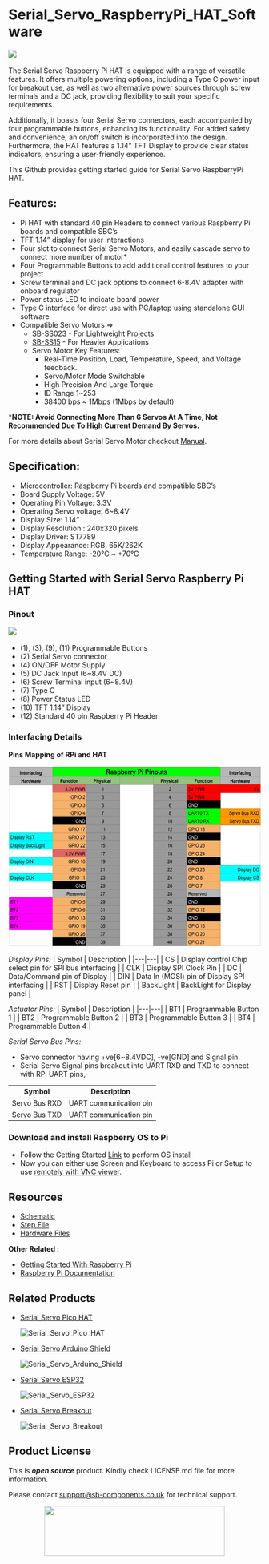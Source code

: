 # Serial_Servo_RaspberryPi_HAT_Software

<img src= "https://cdn.shopify.com/s/files/1/1217/2104/files/Artboard_1_2.png?v=1718787431"/>

The Serial Servo Raspberry Pi HAT is equipped with a range of versatile features. It offers multiple powering options, including a Type C power input for breakout use, as well as two alternative power sources through screw terminals and a DC jack, providing flexibility to suit your specific requirements.

Additionally, it boasts four Serial Servo connectors, each accompanied by four programmable buttons, enhancing its functionality. For added safety and convenience, an on/off switch is incorporated into the design. Furthermore, the HAT features a 1.14” TFT Display to provide clear status indicators, ensuring a user-friendly experience.

This Github provides getting started guide for Serial Servo RaspberryPi HAT.

## Features:
- Pi HAT with standard 40 pin Headers to connect various Raspberry Pi boards and compatible SBC’s
- TFT 1.14” display for user interactions
- Four slot to connect Serial Servo Motors, and easily cascade servo to connect more number of motor*
- Four Programmable Buttons to add additional control features to your project 
- Screw terminal and DC jack options to connect 6-8.4V adapter with onboard regulator 
- Power status LED to indicate board power
- Type C interface for direct use with PC/laptop using standalone GUI software
- Compatible Servo Motors =>
    - [SB-SS023](https://shop.sb-components.co.uk/products/sb-serial-servo-sb-ss023-powerful-multi-purpose-digital-servo-motor?_pos=1&_sid=5cba75e00&_ss=r) - For Lightweight Projects
    - [SB-SS15](https://shop.sb-components.co.uk/products/sb-serial-servo-sb-ss15-powerful-multi-purpose-digital-servo-motor?_pos=2&_sid=5cba75e00&_ss=r) - For Heavier Applications
    - Servo Motor Key Features:
      - Real-Time Position, Load, Temperature, Speed, and Voltage feedback.
      - Servo/Motor Mode Switchable
      - High Precision And Large Torque
      - ID Range 1~253
      - 38400 bps ~ 1Mbps (1Mbps by default)

***NOTE:  Avoid Connecting More Than 6 Servos At A Time, Not Recommended Due To High Current Demand By Servos.**

For more details about Serial Servo Motor checkout [Manual](https://github.com/sbcshop/Serial_Servo_Breakout_Software/blob/main/Documents/SB_Servo_User_Manual.pdf).

## Specification:
- Microcontroller: Raspberry Pi boards and compatible SBC’s
- Board Supply Voltage: 5V 
- Operating Pin Voltage: 3.3V
- Operating Servo voltage: 6~8.4V 
- Display Size: 1.14” 
- Display Resolution : 240x320 pixels
- Display Driver: ST7789 
- Display Appearance: RGB, 65K/262K
- Temperature Range: -20°C ~ +70°C

## Getting Started with Serial Servo Raspberry Pi HAT 
### Pinout
<img src= "https://cdn.shopify.com/s/files/1/1217/2104/files/Artboard_1_copy_2.png?v=1718788207" />

- (1), (3), (9), (11) Programmable Buttons
- (2) Serial Servo connector
- (4) ON/OFF Motor Supply 
- (5) DC Jack Input (6~8.4V DC)
- (6) Screw Terminal input (6~8.4V)
- (7) Type C
- (8) Power Status LED
- (10) TFT 1.14” Display
- (12) Standard 40 pin Raspberry Pi Header

### Interfacing Details 
**Pins Mapping of RPi and HAT**
  
  <img src="https://github.com/sbcshop/Serial_Servo_RaspberryPi_HAT_Software/blob/main/images/Serial_Servo_RPi_HAT_Interfacing.jpg" width="586" height="361">
  
  _Display Pins:_
  | Symbol | Description |
  |---|---|
  | CS | Display control Chip select pin for SPI bus interfacing |
  | CLK | Display SPI Clock Pin |
  | DC | Data/Command pin of Display |
  | DIN  | Data In (MOSI) pin of Display SPI interfacing |
  | RST | Display Reset pin |
  | BackLight | BackLight for Display panel |
  
   _Actuator Pins:_
  | Symbol | Description | 
  |---|---|
  | BT1 | Programmable Button 1 |
  | BT2 | Programmable Button 2 |
  | BT3 | Programmable Button 3 |
  | BT4 | Programmable Button 4 |
  
   _Serial Servo Bus Pins:_
   
  * Servo connector having +ve[6~8.4VDC], -ve[GND] and Signal pin. 
  * Serial Servo Signal pins breakout into UART RXD and TXD to connect with RPi UART pins,
    
  | Symbol | Description | 
  |---|---|
  | Servo Bus RXD | UART communication pin |
  | Servo Bus TXD | UART communication pin |
  
### Download and install Raspberry OS to Pi
  - Follow the Getting Started [Link](https://www.raspberrypi.com/documentation/computers/getting-started.html) to perform OS install 
  - Now you can either use Screen and Keyboard to access Pi or Setup to use [remotely with VNC viewer](https://projects.raspberrypi.org/en/projects/infrared-bird-box/13).

## Resources 
  * [Schematic](https://github.com/sbcshop/Serial_Servo_RaspberryPi_HAT_Hardware/blob/main/Design%20Data/SCH_Serial_Servo_RaspberryPi_HAT.pdf)
  * [Step File](https://github.com/sbcshop/Serial_Servo_RaspberryPi_HAT_Hardware/blob/main/Mechanical%20Data/Serial_Servo_RaspberryPi_HAT.step)
  * [Hardware Files](https://github.com/sbcshop/Serial_Servo_RaspberryPi_HAT_Hardware)
    
**Other Related :**
  * [Getting Started With Raspberry Pi](https://www.raspberrypi.com/documentation/computers/getting-started.html)
  * [Raspberry Pi Documentation](https://www.raspberrypi.com/documentation/)


## Related Products  

  * [Serial Servo Pico HAT](https://shop.sb-components.co.uk/products/serial-servo-pico-hat?_pos=5&_sid=1178c9361&_ss=r)

    ![Serial_Servo_Pico_HAT](https://shop.sb-components.co.uk/cdn/shop/files/Artboard2_1.png?v=1718781807&width=150)
    
  * [Serial Servo Arduino Shield](https://shop.sb-components.co.uk/products/serial-servo-arduino-shield-1?_pos=4&_sid=1178c9361&_ss=r)

    ![Serial_Servo_Arduino_Shield](https://shop.sb-components.co.uk/cdn/shop/files/Artboard2_3.png?v=1718793718&width=150)

  * [Serial Servo ESP32](https://shop.sb-components.co.uk/products/serial-servo-based-on-esp32-1?_pos=1&_sid=c593a9981&_ss=r)

    ![Serial_Servo_ESP32](https://shop.sb-components.co.uk/cdn/shop/files/esp322.png?v=1718797495&width=150)
  
  * [Serial Servo Breakout](https://shop.sb-components.co.uk/products/serial-servo-breakout-1?_pos=3&_sid=5d47c0d83&_ss=r)

    ![Serial_Servo_Breakout](https://shop.sb-components.co.uk/cdn/shop/files/Artboard2.png?v=1718780131&width=150)



## Product License

This is ***open source*** product. Kindly check LICENSE.md file for more information.

Please contact support@sb-components.co.uk for technical support.
<p align="center">
  <img width="360" height="100" src="https://cdn.shopify.com/s/files/1/1217/2104/files/Logo_sb_component_3.png?v=1666086771&width=300">
</p>
